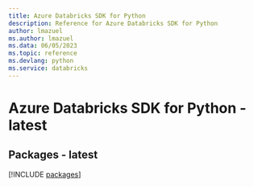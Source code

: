```yaml
---
title: Azure Databricks SDK for Python
description: Reference for Azure Databricks SDK for Python
author: lmazuel
ms.author: lmazuel
ms.data: 06/05/2023
ms.topic: reference
ms.devlang: python
ms.service: databricks
---
```

# Azure Databricks SDK for Python - latest
## Packages - latest
[!INCLUDE [packages](databricks-index.md)]
